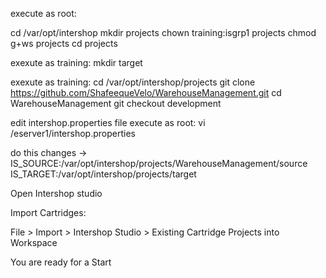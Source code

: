 
execute as root:

cd /var/opt/intershop
mkdir projects
chown training:isgrp1 projects
chmod g+ws projects
cd projects

exexute as training:
mkdir target

exexute as training:
cd /var/opt/intershop/projects
git clone https://github.com/ShafeequeVelo/WarehouseManagement.git
cd WarehouseManagement
git checkout development

edit intershop.properties file
execute as root:
vi /eserver1/intershop.properties

do this changes ->
IS_SOURCE:/var/opt/intershop/projects/WarehouseManagement/source
IS_TARGET:/var/opt/intershop/projects/target

Open Intershop studio

Import Cartridges:

File > Import > Intershop Studio > Existing Cartridge Projects into Workspace

You are ready for a Start
